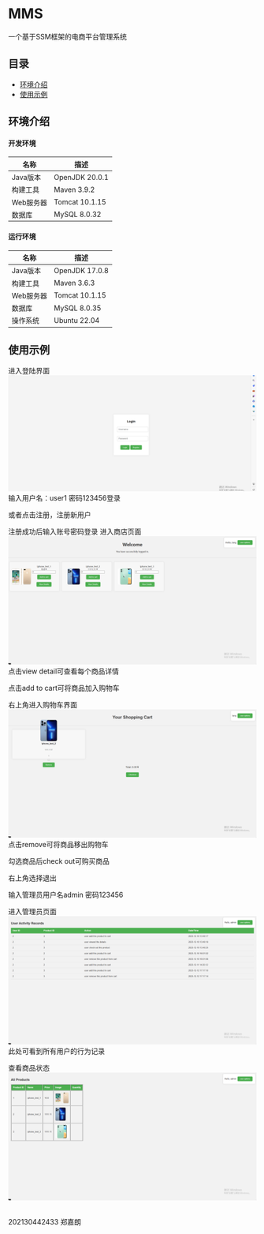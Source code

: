 # MMS
一个基于SSM框架的电商平台管理系统

## 目录

- [环境介绍](#环境介绍)
- [使用示例](#使用示例)

## 环境介绍
#### 开发环境

| 名称      | 描述             |
| --------- |----------------|
| Java版本  | OpenJDK 20.0.1 |
| 构建工具  | Maven 3.9.2    |
| Web服务器 | Tomcat 10.1.15 |
| 数据库    | MySQL 8.0.32   |


#### 运行环境

| 名称      | 描述             |
| --------- |----------------|
| Java版本  | OpenJDK 17.0.8 |
| 构建工具  | Maven 3.6.3    |
| Web服务器 | Tomcat 10.1.15 |
| 数据库    | MySQL 8.0.35  |
| 操作系统    | Ubuntu 22.04  |

## 使用示例
进入登陆界面
![Alt text](images/img1.png)
输入用户名：user1 密码123456登录

或者点击注册，注册新用户

注册成功后输入账号密码登录
进入商店页面
![Alt text](images/img2.png)
点击view detail可查看每个商品详情

点击add to cart可将商品加入购物车

右上角进入购物车界面
![Alt text](images/img3.png)
点击remove可将商品移出购物车

勾选商品后check out可购买商品

右上角选择退出

输入管理员用户名admin 密码123456

进入管理员页面
![Alt text](images/img4.png)
此处可看到所有用户的行为记录

查看商品状态
![Alt text](images/img5.png)

##
202130442433 郑嘉朗